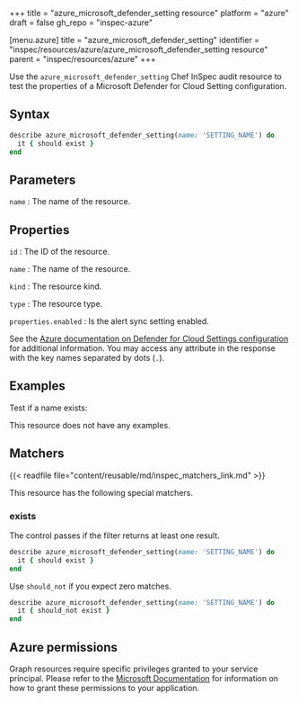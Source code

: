 +++
title = "azure_microsoft_defender_setting resource"
platform = "azure"
draft = false
gh_repo = "inspec-azure"

[menu.azure]
title = "azure_microsoft_defender_setting"
identifier = "inspec/resources/azure/azure_microsoft_defender_setting resource"
parent = "inspec/resources/azure"
+++

Use the `azure_microsoft_defender_setting` Chef InSpec audit resource to test the properties of a Microsoft Defender for Cloud Setting configuration.

## Syntax

```ruby
describe azure_microsoft_defender_setting(name: 'SETTING_NAME') do
  it { should exist }
end
```

## Parameters

`name`
: The name of the resource.

## Properties

`id`
: The ID of the resource.

`name`
: The name of the resource.

`kind`
: The resource kind.

`type`
: The resource type.

`properties.enabled`
: Is the alert sync setting enabled.

See the [Azure documentation on Defender for Cloud Settings configuration](https://learn.microsoft.com/en-us/rest/api/defenderforcloud/settings/get?tabs=HTTP) for additional information. You may access any attribute in the response with the key names separated by dots (`.`).

## Examples

Test if a name exists:

This resource does not have any examples.

## Matchers

{{< readfile file="content/reusable/md/inspec_matchers_link.md" >}}

This resource has the following special matchers.

### exists

The control passes if the filter returns at least one result.

```ruby
describe azure_microsoft_defender_setting(name: 'SETTING_NAME') do
  it { should exist }
end
```

Use `should_not` if you expect zero matches.

```ruby
describe azure_microsoft_defender_setting(name: 'SETTING_NAME') do
  it { should_not exist }
end
```

## Azure permissions

Graph resources require specific privileges granted to your service principal. Please refer to the [Microsoft Documentation](https://docs.microsoft.com/en-us/azure/active-directory/develop/active-directory-integrating-applications#updating-an-application) for information on how to grant these permissions to your application.
